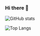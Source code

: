 ### Hi there 👋

<!--
**Euruson/Euruson** is a ✨ _special_ ✨ repository because its `README.md` (this file) appears on your GitHub profile.

Here are some ideas to get you started:

- 🔭 I’m currently working on ...
- 🌱 I’m currently learning ...
- 👯 I’m looking to collaborate on ...
- 🤔 I’m looking for help with ...
- 💬 Ask me about ...
- 📫 How to reach me: ...
- 😄 Pronouns: ...
- ⚡ Fun fact: ...
-->

![GitHub stats](https://github-readme-stats.vercel.app/api?username=Kyrie-Zhao&show_icons=true&theme=buefy)

![Top Langs](https://github-readme-stats.vercel.app/api/top-langs/?username=Kyrie-Zhao&layout=compact)

